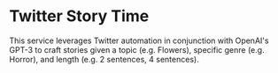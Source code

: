# Twitter Story Time

This service leverages Twitter automation in conjunction with OpenAI's GPT-3 to craft stories given a topic (e.g. Flowers), specific genre (e.g. Horror), and length (e.g. 2 sentences, 4 sentences).
